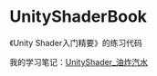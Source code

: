 # UnityShaderBook
《Unity Shader入门精要》的练习代码

我的学习笔记：[UnityShader_油炸汽水](https://blog.csdn.net/qq_42772001/category_10250353.html
)

